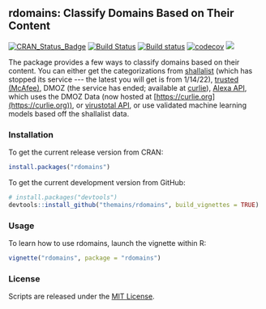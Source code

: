 ## rdomains: Classify Domains Based on Their Content

[![CRAN_Status_Badge](http://www.r-pkg.org/badges/version/rdomains)](https://cran.r-project.org/package=rdomains) 
[![Build Status](https://travis-ci.org/themains/rdomains.svg?branch=master)](https://travis-ci.org/themains/rdomains)
[![Build status](https://ci.appveyor.com/api/projects/status/3vjmwn7jyf1s17e4?svg=true)](https://ci.appveyor.com/project/soodoku/rdomains)
[![codecov](https://codecov.io/github/themains/rdomains/branch/master/graph/badge.svg)](https://codecov.io/github/themains/rdomains/)
![](http://cranlogs.r-pkg.org/badges/grand-total/rdomains)

The package provides a few ways to classify domains based on their content. You can either get the categorizations from [shallalist](http://www.shallalist.de/) (which has stopped its service --- the latest you will get is from 1/14/22), [trusted (McAfee)](https://trustedsource.org/), DMOZ (the service has ended; available at [curlie](https://curlie.org/)), [Alexa API](https://docs.aws.amazon.com/AlexaWebInfoService/latest/), which uses the DMOZ Data (now hosted at [https://curlie.org](https://curlie.org)), or [virustotal API](http://virustotal.com), or use validated machine learning models based off the shallalist data.

### Installation

To get the current release version from CRAN:

```r
install.packages("rdomains")
```

To get the current development version from GitHub:

```r
# install.packages("devtools")
devtools::install_github("themains/rdomains", build_vignettes = TRUE)
```

### Usage

To learn how to use rdomains, launch the vignette within R:

```r
vignette("rdomains", package = "rdomains")
```

### License

Scripts are released under the [MIT License](https://opensource.org/licenses/MIT).

